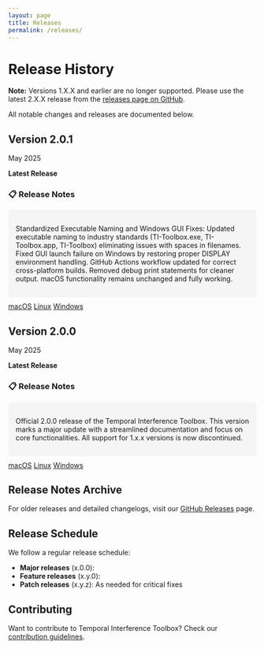 ```yaml
---
layout: page
title: Releases
permalink: /releases/
---
```


# Release History

**Note:** Versions 1.X.X and earlier are no longer supported. Please use the latest 2.X.X release from the [releases page on GitHub](https://github.com/idossha/TI-Toolbox/releases).

All notable changes and releases are documented below.
<div class="release">
  <div class="release-header">
    <h2>Version 2.0.1</h2>
    <span class="release-date">May 2025</span>
  </div>
  
  <p><strong>Latest Release</strong></p>
  
  <h3>📋 Release Notes</h3>
  <div style="background: #f5f5f5; padding: 15px; border-radius: 5px; margin: 10px 0;">
    <p>Standardized Executable Naming and Windows GUI Fixes: Updated executable naming to industry standards (TI-Toolbox.exe, TI-Toolbox.app, TI-Toolbox) eliminating issues with spaces in filenames. Fixed GUI launch failure on Windows by restoring proper DISPLAY environment handling. GitHub Actions workflow updated for correct cross-platform builds. Removed debug print statements for cleaner output. macOS functionality remains unchanged and fully working.</p>
  </div>
  
  <div class="release-downloads">
    <a href="https://github.com/idossha/TI-Toolbox/releases/download/v2.0.1/TemporalInterferenceToolbox-macOS-universal.zip">macOS</a>
    <a href="https://github.com/idossha/TI-Toolbox/releases/download/v2.0.1/TemporalInterferenceToolbox-Linux-x86_64.AppImage">Linux</a>
    <a href="https://github.com/idossha/TI-Toolbox/releases/download/v2.0.1/TI-Toolbox-Windows.exe">Windows</a>
  </div>
</div>

<div class="release">
  <div class="release-header">
    <h2>Version 2.0.0</h2>
    <span class="release-date">May 2025</span>
  </div>
  
  <p><strong>Latest Release</strong></p>
  
  <h3>📋 Release Notes</h3>
  <div style="background: #f5f5f5; padding: 15px; border-radius: 5px; margin: 10px 0;">
    <p>Official 2.0.0 release of the Temporal Interference Toolbox. This version marks a major update with a streamlined documentation and focus on core functionalities. All support for 1.x.x versions is now discontinued.</p>
  </div>
  
  <div class="release-downloads">
    <a href="https://github.com/idossha/TI-Toolbox/releases/download/v2.0.0/TemporalInterferenceToolbox-macOS-universal.zip">macOS</a>
    <a href="https://github.com/idossha/TI-Toolbox/releases/download/v2.0.0/TemporalInterferenceToolbox-Linux-x86_64.AppImage">Linux</a>
    <a href="https://github.com/idossha/TI-Toolbox/releases/download/v2.0.0/TI-Toolbox-Windows.exe">Windows</a>
  </div>
</div>



## Release Notes Archive

For older releases and detailed changelogs, visit our [GitHub Releases](https://github.com/idossha/TI-Toolbox/releases) page.

## Release Schedule

We follow a regular release schedule:

- **Major releases** (x.0.0): 
- **Feature releases** (x.y.0): 
- **Patch releases** (x.y.z): As needed for critical fixes


## Contributing

Want to contribute to Temporal Interference Toolbox? Check our [contribution guidelines](https://github.com/idossha/TI-Toolbox/blob/main/CONTRIBUTING.md). 